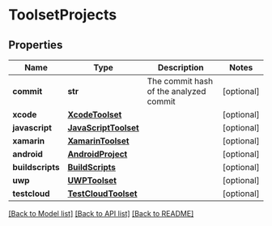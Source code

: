 # ToolsetProjects

## Properties
Name | Type | Description | Notes
------------ | ------------- | ------------- | -------------
**commit** | **str** | The commit hash of the analyzed commit | [optional] 
**xcode** | [**XcodeToolset**](XcodeToolset.md) |  | [optional] 
**javascript** | [**JavaScriptToolset**](JavaScriptToolset.md) |  | [optional] 
**xamarin** | [**XamarinToolset**](XamarinToolset.md) |  | [optional] 
**android** | [**AndroidProject**](AndroidProject.md) |  | [optional] 
**buildscripts** | [**BuildScripts**](BuildScripts.md) |  | [optional] 
**uwp** | [**UWPToolset**](UWPToolset.md) |  | [optional] 
**testcloud** | [**TestCloudToolset**](TestCloudToolset.md) |  | [optional] 

[[Back to Model list]](../README.md#documentation-for-models) [[Back to API list]](../README.md#documentation-for-api-endpoints) [[Back to README]](../README.md)

